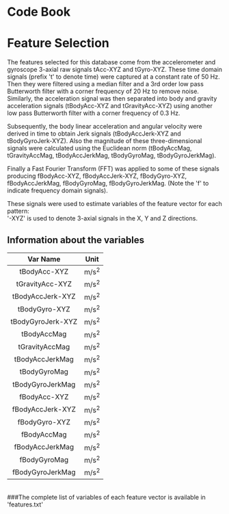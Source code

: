 Code Book
==========

Feature Selection 
=================

The features selected for this database come from the accelerometer and gyroscope 3-axial raw signals tAcc-XYZ and tGyro-XYZ. These time domain signals (prefix 't' to denote time) were captured at a constant rate of 50 Hz. Then they were filtered using a median filter and a 3rd order low pass Butterworth filter with a corner frequency of 20 Hz to remove noise. Similarly, the acceleration signal was then separated into body and gravity acceleration signals (tBodyAcc-XYZ and tGravityAcc-XYZ) using another low pass Butterworth filter with a corner frequency of 0.3 Hz. 

Subsequently, the body linear acceleration and angular velocity were derived in time to obtain Jerk signals (tBodyAccJerk-XYZ and tBodyGyroJerk-XYZ). Also the magnitude of these three-dimensional signals were calculated using the Euclidean norm (tBodyAccMag, tGravityAccMag, tBodyAccJerkMag, tBodyGyroMag, tBodyGyroJerkMag). 

Finally a Fast Fourier Transform (FFT) was applied to some of these signals producing fBodyAcc-XYZ, fBodyAccJerk-XYZ, fBodyGyro-XYZ, fBodyAccJerkMag, fBodyGyroMag, fBodyGyroJerkMag. (Note the 'f' to indicate frequency domain signals). 

These signals were used to estimate variables of the feature vector for each pattern:  
'-XYZ' is used to denote 3-axial signals in the X, Y and Z directions.

## Information about the variables
|Var Name          |Unit   |
|:----------------:|:-----:|
|tBodyAcc-XYZ      |m/s<sup>2</sup>  | 
|tGravityAcc-XYZ   |m/s<sup>2</sup>  |
|tBodyAccJerk-XYZ  |m/s<sup>2</sup>  |
|tBodyGyro-XYZ     |m/s<sup>2</sup>  |
|tBodyGyroJerk-XYZ |m/s<sup>2</sup>  |
|tBodyAccMag       |m/s<sup>2</sup>  |
|tGravityAccMag    |m/s<sup>2</sup>  |
|tBodyAccJerkMag   |m/s<sup>2</sup>  |
|tBodyGyroMag      |m/s<sup>2</sup>  |
|tBodyGyroJerkMag  |m/s<sup>2</sup>  |
|fBodyAcc-XYZ      |m/s<sup>2</sup>  |
|fBodyAccJerk-XYZ  |m/s<sup>2</sup>  |
|fBodyGyro-XYZ     |m/s<sup>2</sup>  |
|fBodyAccMag       |m/s<sup>2</sup>  |
|fBodyAccJerkMag   |m/s<sup>2</sup>  |
|fBodyGyroMag      |m/s<sup>2</sup>  |
|fBodyGyroJerkMag  |m/s<sup>2</sup>  |


<br/>
###The complete list of variables of each feature vector is available in 'features.txt'
